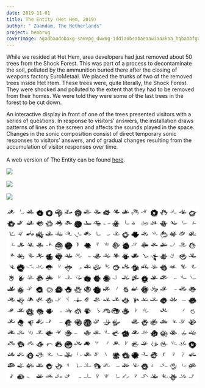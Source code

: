 ```yaml
---
date: 2019-11-01
title: The Entity (Het Hem, 2019)
author: " Zaandam, The Netherlands"
project: hembrug
coverImage: agadbaadobaxg-sa0vpg_dww0g-iddiaobsabaeaawiaa3kaa_hqbaabfgq_3830_1280x951.jpg
---
```

While we resided at Het Hem, area developers had just removed about 50 trees from the Shock Forest. This was part of a process to decontaminate the soil, polluted by the ammunition buried there after the closing of weapons factory EuroMetaal. We placed the trunks of two of the removed trees inside Het Hem. These trees were, quite literally, the Shock Forest. They were shocked and polluted to the extent that they had to be removed from their homes. We were told they were some of the last trees in the forest to be cut down.

An interactive display in front of one of the trees presented visitors with a series of questions. In response to visitors’ answers, the installation draws patterns of lines on the screen and affects the sounds played in the space. Changes in the sonic composition consist of direct temporary sonic responses to visitors’ answers, and of gradual changes resulting from the accumulation of visitor responses over time.\
\
A web version of The Entity can be found [here](http://shockforest.group/the-entity).

![](shock_forest_group_het_hem_1219low_res_007.jpg)

![](shock_forest_group_het_hem_1219low_res_014.jpg)

![](shock_forest_group_het_hem_1219low_res_016.jpg)

![](agadbaad3raxg-sa0vmvmty39vsrmecishoabaeaawiaa3kaa4fxawabfgq_3837_1280x1173.jpg)